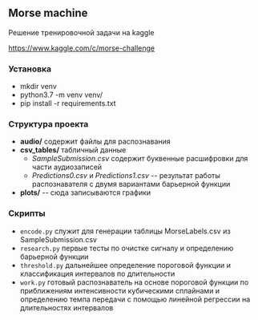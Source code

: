 ## Morse machine

Решение тренировочной задачи на kaggle

https://www.kaggle.com/c/morse-challenge

### Установка

* mkdir venv
* python3.7 -m venv venv/
* pip install -r requirements.txt

### Структура проекта

* **audio/**        содержит файлы для распознавания
* **csv_tables/**   табличный данные
  * _SampleSubmission.csv_ содержит буквенные расшифровки для части аудиозаписей
  * _Predictions0.csv_ и _Predictions1.csv_ -- результат работы распознавателя 
    с двумя вариантами барьерной функции
* **plots/**        -- сюда записываются графики

### Скрипты

* `encode.py`       служит для генерации таблицы MorseLabels.csv из SampleSubmission.csv
* `research.py`     первые тесты по очистке сигналу и определению барьерной функции
* `threshold.py`    дальнейшее определение пороговой функции и 
                    классификация интервалов по длительности
* `work.py`         готовый распознаватель на основе пороговой функции 
                    по приближениям интенсивности кубическими сплайнами 
                    и определению темпа передачи с помощью линейной регрессии 
                    на длительностях интервалов
